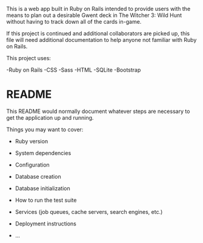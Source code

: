 This is a web app built in Ruby on Rails intended to provide users with the means to plan out a desirable Gwent deck in The Witcher 3: Wild Hunt without having to track down all of the cards in-game.

If this project is continued and additional collaborators are picked up, this file will need additional documentation to help anyone not familiar with Ruby on Rails.

This project uses:

-Ruby on Rails
-CSS
-Sass
-HTML
-SQLite
-Bootstrap

# README

This README would normally document whatever steps are necessary to get the
application up and running.

Things you may want to cover:

* Ruby version

* System dependencies

* Configuration

* Database creation

* Database initialization

* How to run the test suite

* Services (job queues, cache servers, search engines, etc.)

* Deployment instructions

* ...

